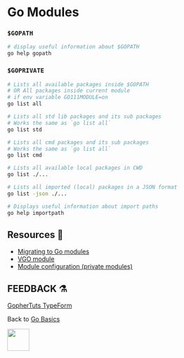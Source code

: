 # Go Modules

### `$GOPATH`

```bash
# display useful information about $GOPATH
go help gopath
```

### `$GOPRIVATE`

```bash
# Lists all available packages inside $GOPATH
# OR All packages inside current module
# if env variable GO111MODULE=on
go list all

# Lists all std lib packages and its sub packages
# Works the same as `go list all`
go list std

# Lists all cmd packages and its sub packages
# Works the same as `go list all`
go list cmd

# Lists all available local packages in CWD
go list ./...

# Lists all imported (local) packages in a JSON format
go list -json ./...

# Displays useful information about import paths
go help importpath
```

## Resources 📖

- [Migrating to Go modules](https://blog.golang.org/migrating-to-go-modules)
- [VGO module](https://research.swtch.com/vgo-module)
- [Module configuration (private modules)](https://golang.org/cmd/go/#hdr-Module_configuration_for_non_public_modules)

## FEEDBACK ⚗

[GopherTuts TypeForm](http://feedback.gophertuts.com)

Back to
[Go Basics](https://github.com/gophertuts/go-basics)

<img src="https://github.com/gophertuts/go-basics/raw/master/gophertuts.svg?sanitize=true" width="50px"/>
